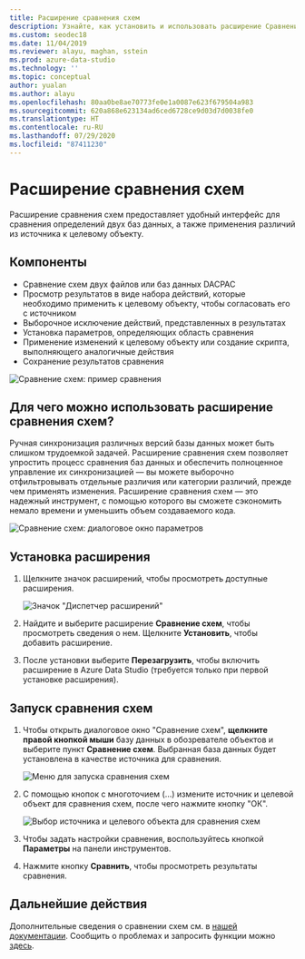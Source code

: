 ```yaml
---
title: Расширение сравнения схем
description: Узнайте, как установить и использовать расширение Сравнение схем в Azure Data Studio для простого сравнения двух баз данных и выборочного изменения данных, чтобы добиться соответствия.
ms.custom: seodec18
ms.date: 11/04/2019
ms.reviewer: alayu, maghan, sstein
ms.prod: azure-data-studio
ms.technology: ''
ms.topic: conceptual
author: yualan
ms.author: alayu
ms.openlocfilehash: 80aa0be8ae70773fe0e1a0087e623f679504a983
ms.sourcegitcommit: 620a868e623134ad6ced6728ce9d03d7d0038fe0
ms.translationtype: HT
ms.contentlocale: ru-RU
ms.lasthandoff: 07/29/2020
ms.locfileid: "87411230"
---
```

# <a name="schema-compare-extension"></a>Расширение сравнения схем
Расширение сравнения схем предоставляет удобный интерфейс для сравнения определений двух баз данных, а также применения различий из источника к целевому объекту.


## <a name="features"></a>Компоненты

* Сравнение схем двух файлов или баз данных DACPAC
* Просмотр результатов в виде набора действий, которые необходимо применить к целевому объекту, чтобы согласовать его с источником
* Выборочное исключение действий, представленных в результатах
* Установка параметров, определяющих область сравнения
* Применение изменений к целевому объекту или создание скрипта, выполняющего аналогичные действия
* Сохранение результатов сравнения

![Сравнение схем: пример сравнения](media/extensions/schema-compare-extension/schema-compare.png)


## <a name="why-would-i-use-the-schema-compare-extension"></a>Для чего можно использовать расширение сравнения схем?

Ручная синхронизация различных версий базы данных может быть слишком трудоемкой задачей. Расширение сравнения схем позволяет упростить процесс сравнения баз данных и обеспечить полноценное управление их синхронизацией &mdash; вы можете выборочно отфильтровывать отдельные различия или категории различий, прежде чем применять изменения. Расширение сравнения схем — это надежный инструмент, с помощью которого вы сможете сэкономить немало времени и уменьшить объем создаваемого кода.

![Сравнение схем: диалоговое окно параметров](media/extensions/schema-compare-extension/schema-compare-options.png)


## <a name="install-the-extension"></a>Установка расширения

1. Щелкните значок расширений, чтобы просмотреть доступные расширения.

    ![Значок "Диспетчер расширений"](media/extensions/extension-manager-icon.png)

2. Найдите и выберите расширение **Сравнение схем**, чтобы просмотреть сведения о нем. Щелкните **Установить**, чтобы добавить расширение.

3. После установки выберите **Перезагрузить**, чтобы включить расширение в Azure Data Studio (требуется только при первой установке расширения).


## <a name="launch-a-schema-compare"></a>Запуск сравнения схем

1. Чтобы открыть диалоговое окно "Сравнение схем", **щелкните правой кнопкой мыши** базу данных в обозревателе объектов и выберите пункт **Сравнение схем**. Выбранная база данных будет установлена в качестве источника для сравнения.

    ![Меню для запуска сравнения схем](media/extensions/schema-compare-extension/schema-compare-launch.png)


2. С помощью кнопок с многоточием (...) измените источник и целевой объект для сравнения схем, после чего нажмите кнопку "ОК".

    ![Выбор источника и целевого объекта для сравнения схем](media/extensions/schema-compare-extension/schema-compare-select-source-target.png)

3. Чтобы задать настройки сравнения, воспользуйтесь кнопкой **Параметры** на панели инструментов.

4. Нажмите кнопку **Сравнить**, чтобы просмотреть результаты сравнения.


## <a name="next-steps"></a>Дальнейшие действия

Дополнительные сведения о сравнении схем см. в [нашей документации](https://docs.microsoft.com/sql/ssdt/how-to-use-schema-compare-to-compare-different-database-definitions).
Сообщить о проблемах и запросить функции можно [здесь](https://github.com/microsoft/azuredatastudio/issues).